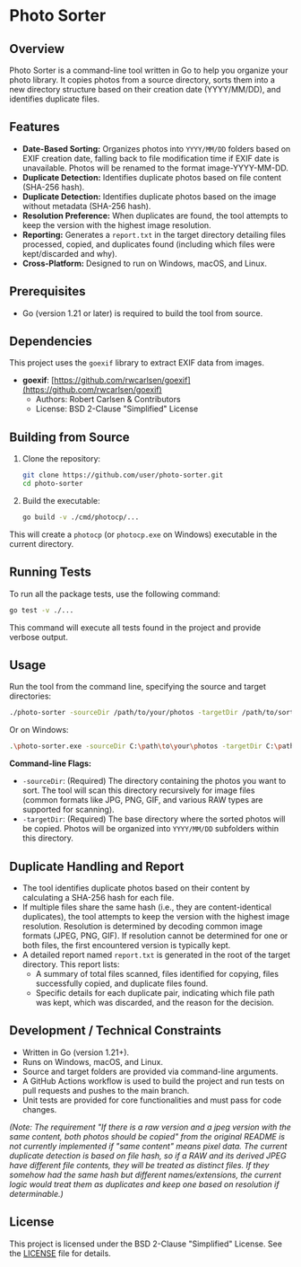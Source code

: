# Photo Sorter

## Overview
Photo Sorter is a command-line tool written in Go to help you organize your photo library. It copies photos from a source directory, sorts them into a new directory structure based on their creation date (YYYY/MM/DD), and identifies duplicate files.

## Features
- **Date-Based Sorting:** Organizes photos into `YYYY/MM/DD` folders based on EXIF creation date, falling back to file modification time if EXIF date is unavailable. Photos will be renamed to the format image-YYYY-MM-DD.<format>
- **Duplicate Detection:** Identifies duplicate photos based on file content (SHA-256 hash).
- **Duplicate Detection:** Identifies duplicate photos based on the image without metadata (SHA-256 hash).
- **Resolution Preference:** When duplicates are found, the tool attempts to keep the version with the highest image resolution.
- **Reporting:** Generates a `report.txt` in the target directory detailing files processed, copied, and duplicates found (including which files were kept/discarded and why).
- **Cross-Platform:** Designed to run on Windows, macOS, and Linux.

## Prerequisites
- Go (version 1.21 or later) is required to build the tool from source.

## Dependencies
This project uses the `goexif` library to extract EXIF data from images.
- **goexif**: [https://github.com/rwcarlsen/goexif](https://github.com/rwcarlsen/goexif)
  - Authors: Robert Carlsen & Contributors
  - License: BSD 2-Clause "Simplified" License

## Building from Source
1. Clone the repository:
   ```bash
   git clone https://github.com/user/photo-sorter.git
   cd photo-sorter
   ```
2. Build the executable:
   ```bash
   go build -v ./cmd/photocp/...
   ```
This will create a `photocp` (or `photocp.exe` on Windows) executable in the current directory.

## Running Tests
To run all the package tests, use the following command:
```bash
go test -v ./...
```
This command will execute all tests found in the project and provide verbose output.

## Usage
Run the tool from the command line, specifying the source and target directories:

```bash
./photo-sorter -sourceDir /path/to/your/photos -targetDir /path/to/sorted/output
```
Or on Windows:
```bash
.\photo-sorter.exe -sourceDir C:\path\to\your\photos -targetDir C:\path\to\sorted\output
```

**Command-line Flags:**
* `-sourceDir`: (Required) The directory containing the photos you want to sort. The tool will scan this directory recursively for image files (common formats like JPG, PNG, GIF, and various RAW types are supported for scanning).
* `-targetDir`: (Required) The base directory where the sorted photos will be copied. Photos will be organized into `YYYY/MM/DD` subfolders within this directory.

## Duplicate Handling and Report
- The tool identifies duplicate photos based on their content by calculating a SHA-256 hash for each file.
- If multiple files share the same hash (i.e., they are content-identical duplicates), the tool attempts to keep the version with the highest image resolution. Resolution is determined by decoding common image formats (JPEG, PNG, GIF). If resolution cannot be determined for one or both files, the first encountered version is typically kept.
- A detailed report named `report.txt` is generated in the root of the target directory. This report lists:
    - A summary of total files scanned, files identified for copying, files successfully copied, and duplicate files found.
    - Specific details for each duplicate pair, indicating which file path was kept, which was discarded, and the reason for the decision.

## Development / Technical Constraints
* Written in Go (version 1.21+).
* Runs on Windows, macOS, and Linux.
* Source and target folders are provided via command-line arguments.
* A GitHub Actions workflow is used to build the project and run tests on pull requests and pushes to the main branch.
* Unit tests are provided for core functionalities and must pass for code changes.

*(Note: The requirement "If there is a raw version and a jpeg version with the same content, both photos should be copied" from the original README is not currently implemented if "same content" means pixel data. The current duplicate detection is based on file hash, so if a RAW and its derived JPEG have different file contents, they will be treated as distinct files. If they somehow had the same hash but different names/extensions, the current logic would treat them as duplicates and keep one based on resolution if determinable.)*

## License
This project is licensed under the BSD 2-Clause "Simplified" License. See the [LICENSE](LICENSE) file for details.
